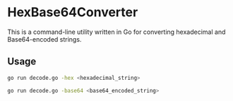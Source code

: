 # HexBase64Converter

This is a command-line utility written in Go for converting hexadecimal and Base64-encoded strings.

## Usage

```bash
go run decode.go -hex <hexadecimal_string>

go run decode.go -base64 <base64_encoded_string>

```
